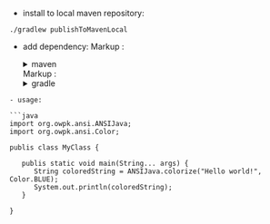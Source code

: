 - install to local maven repository:

```
./gradlew publishToMavenLocal
```
- add dependency:
Markup : <details>
           <summary>maven</summary>
           <p>
               ```xml
               <dependency>
                   <groupId>org.owpk</groupId>
                   <artifactId>ansi</artifactId>
                   <version>1.0</version>
               </dependency>
               ```
               </p>
         </details>
Markup : <details>
           <summary>gradle</summary>
           <p>
               ```groovy
               repositories {
                  mavenLocal()
               }

               dependencies {
                  implementation 'org.owpk:ansi:1.0'
               }
               </p>
         </details>
```
- usage:

```java
import org.owpk.ansi.ANSIJava;
import org.owpk.ansi.Color;

publis class MyClass {

   publis static void main(String... args) {
      String coloredString = ANSIJava.colorize("Hello world!", Color.BLUE);
      System.out.println(coloredString);
   }

}
```

